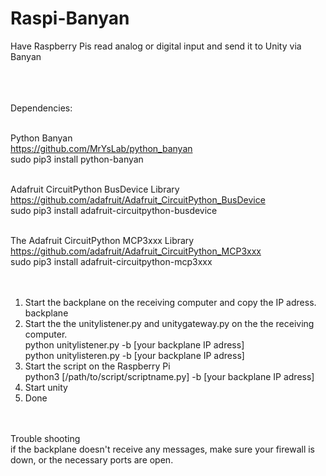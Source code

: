 # Raspi-Banyan

Have Raspberry Pis read analog or digital input and send it to Unity via Banyan<br><br><br><br>

Dependencies:<br><br>

Python Banyan <br>
https://github.com/MrYsLab/python_banyan<br>
sudo pip3 install python-banyan<br><br>

Adafruit CircuitPython BusDevice Library<br>
https://github.com/adafruit/Adafruit_CircuitPython_BusDevice<br>
sudo pip3 install adafruit-circuitpython-busdevice<br><br>

The Adafruit CircuitPython MCP3xxx Library<br>
https://github.com/adafruit/Adafruit_CircuitPython_MCP3xxx<br>
sudo pip3 install adafruit-circuitpython-mcp3xxx <br><br><br>


1. Start the backplane on the receiving computer and copy the IP adress.<br>
    backplane<br>
2. Start the the unitylistener.py and unitygateway.py on the the receiving computer.<br>
    python unitylistener.py -b [your backplane IP adress]<br>
    python unitylisteren.py -b [your backplane IP adress]<br>
3. Start the script on the Raspberry Pi<br>
    python3 [/path/to/script/scriptname.py] -b [your backplane IP adress]<br>
4. Start unity<br>
5. Done<br><br><br>


Trouble shooting<br>
if the backplane doesn't receive any messages, make sure your firewall is down, or the necessary ports are open.
